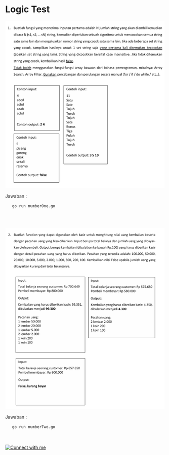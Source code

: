 # Logic Test
![No.1](1.png)

Jawaban :
```sh
   go run numberOne.go
```
<br/><br/>

![No.2](2.png)

Jawaban :
```sh
   go run numberTwo.go
```


<br/><br/>
<a href="https://www.adamnasrudin.com" target="_blank">
<img 
    src="https://img.shields.io/static/v1?message=Connect%20with%20me&logo=varcel&label=&color=0077B5&logoColor=white&labelColor=&style=for-the-badge" 
    height="35" alt="Connect with me"  />
</a>
